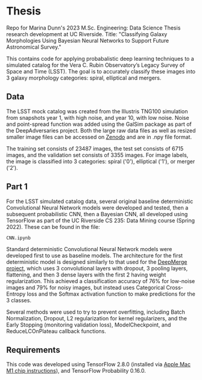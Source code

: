 # Thesis
Repo for Marina Dunn's 2023 M.Sc. Engineering: Data Science Thesis research development at UC Riverside. Title: "Classifying Galaxy Morphologies Using Bayesian Neural Networks to Support Future Astronomical Survey."

This contains code for applying probabalistic deep learning techniques to a simulated catalog for the Vera C. Rubin Observatory’s Legacy Survey of Space and Time (LSST). The goal is to accurately classify these images into 3 galaxy morphology categories: spiral, elliptical and mergers.

## Data
The LSST mock catalog was created from the Illustris TNG100 simulation from snapshots year 1, with high noise, and year 10, with low noise. Noise and point-spread function was added using the GalSim package as part of the DeepAdversaries project. Both the large raw data files as well as resized smaller image files can be accessed on [Zenodo](https://zenodo.org/record/5514180#.Ymb3zi-B2L2) and are in .npy file format. 

The training set consists of 23487 images, the test set consists of 6715 images, and the validation set consists of 3355 images. For image labels, the image is classified into 3 categories: spiral ('0'), elliptical ('1'), or merger ('2’).

## Part 1
For the LSST simulated catalog data, several original baseline deterministic Convolutional Neural Network models were developed and tested, then a subsequent probabilistic CNN, then a Bayesian CNN, all developed using TensorFlow as part of the UC Riverside CS 235: Data Mining course (Spring 2022). These can be found in the file:

`CNN.ipynb`

Standard deterministic Convolutional Neural Network models were developed first to use as baseline models. The architecture for the first deterministic model is designed similarly to that used for the [DeepMerge project](https://github.com/AleksCipri/deepmerge-public), which uses 3 convolutional layers with dropout, 3 pooling layers, flattening, and then 3 dense layers with the first 2 having weight regularization. This achieved a classification accuracy of 76% for low-noise images and 79% for noisy images, but instead uses Categorical Cross-Entropy loss and the Softmax activation function to make predictions for the 3 classes. 

Several methods were used to try to prevent overfitting, including Batch Normalization, Dropout, L2 regularization for kernel regularizers, and the Early Stopping (monitoring validation loss), ModelCheckpoint, and ReduceLCOnPlateau callback functions.

## Requirements
This code was developed using TensorFlow 2.8.0 (installed via [Apple Mac M1 chip instructions](https://developer.apple.com/metal/tensorflow-plugin/)), and TensorFlow Probability 0.16.0.
